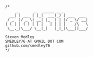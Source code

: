         /* 
             _       _   _____ _ _           
          __| | ___ | |_|  ___(_) | ___  ___ 
         / _` |/ _ \| __| |_  | | |/ _ \/ __|
        | (_| | (_) | |_|  _| | | |  __/\__ \
         \__,_|\___/ \__|_|   |_|_|\___||___/

        Steven Medley
        SMEDLEY76 AT GMAIL DOT COM
        github.com/smedley76
        */
